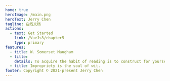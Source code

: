 ```yaml
---
home: true
heroImage: /main.png
heroText: Jerry Chen
tagline: 在线文档
actions:
  - text: Get Started
    link: /VueJs3/chapter5
    type: primary
features:
  - title: W. Somerset Maugham
  - title: 
    details: To acquire the habit of reading is to construct for yourself a refuge from almost all the miseries of life.
  - title: Impropriety is the soul of wit.
footer: Copyright © 2021-present Jerry Chen
---
```

